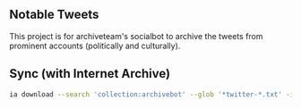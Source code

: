 ## Notable Tweets
This project is for archiveteam's socialbot to archive the tweets from prominent accounts (politically and culturally).

## Sync (with Internet Archive)
```bash
ia download --search 'collection:archivebot' --glob '*twitter-*.txt' -i -C --no-directories 
```
